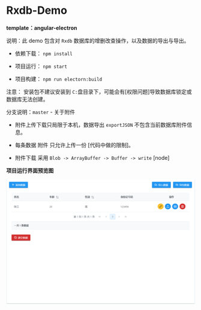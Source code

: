 # Rxdb-Demo

**template：angular-electron**

说明：此 demo 包含对 `Rxdb` 数据库的增删改查操作，以及数据的导出与导出。

 - 依赖下载： `npm install`

 - 项目运行： `npm start`

 - 项目构建： `npm run electorn:build`

注意： 安装包不建议安装到 `C:`盘目录下，可能会有[权限问题]导致数据库锁定或数据库无法创建。

分支说明：`master` - 关于附件

 - 附件上传下载只局限于本机，数据导出 `exportJSON` 不包含当前数据库附件信息。

 - 每条数据 附件 只允许上传一份 [代码中做的限制]。

 - 附件下载 采用 `Blob -> ArrayBuffer -> Buffer -> write` [node]

**项目运行界面预览图**

![rxdb-demo-screenshoot](./src/assets/github-img/rxdb-demo-screenshoot.png)

